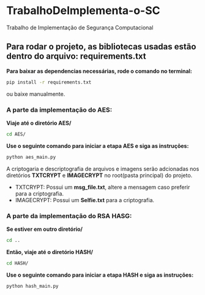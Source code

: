 # TrabalhoDeImplementa-o-SC
Trabalho de Implementação de Segurança Computacional

## Para rodar o projeto, as bibliotecas usadas estão dentro do arquivo: **requirements.txt**
**Para baixar as dependencias necessárias, rode o comando no terminal:** 
```sh
pip install -r requirements.txt
```

ou baixe manualmente.

### A parte da implementação do AES:
**Viaje até o diretório AES/**
```sh
cd AES/
```

**Use o seguinte comando para iniciar a etapa AES e siga as instruções:**
```sh
python aes_main.py
```

A criptogaria e descriptografia de arquivos e imagens serão adcionadas nos diretórios **TXTCRYPT** e **IMAGECRYPT** no root(pasta principal) do projeto.
- TXTCRYPT: Possui um **msg_file.txt**, altere a mensagem caso preferir para a criptografia.
- IMAGECRYPT: Possui um **Selfie.txt** para a criptografia.

### A parte da implementação do RSA HASG:
**Se estiver em outro diretório/**
```sh
cd ..
```

**Então, viaje até o diretório HASH/**
```sh
cd HASH/
```

**Use o seguinte comando para iniciar a etapa HASH e siga as instruções:**
```sh
python hash_main.py
```